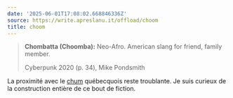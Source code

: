 ```yaml
---
date: '2025-06-01T17:08:02.668846336Z'
source: https://write.apreslanu.it/offload/choom
title: choom
---
```


> **Chombatta (Choomba):** Neo-Afro. American slang for friend, family member.
>
> Cyberpunk 2020 (p. 34), Mike Pondsmith

La proximité avec le [chum](https://fr.wiktionary.org/wiki/chum) québecquois reste troublante. Je suis curieux de la construction entière de ce bout de fiction.
